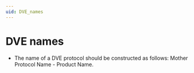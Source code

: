 ```yaml
---
uid: DVE_names
---
```


# DVE names

- The name of a DVE protocol should be constructed as follows: Mother Protocol Name - Product Name.
